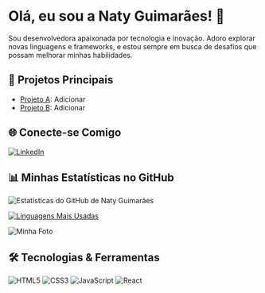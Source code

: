 # Olá, eu sou a Naty Guimarães! 👋

Sou desenvolvedora apaixonada por tecnologia e inovação. Adoro explorar novas linguagens e frameworks, e estou sempre em busca de desafios que possam melhorar minhas habilidades.

## 🚀 Projetos Principais

- [Projeto A](https://github.com/natyguimaraes/projeto-a): Adicionar
- [Projeto B](https://github.com/natyguimaraes/projeto-b): Adicionar

## 🌐 Conecte-se Comigo

[![LinkedIn](https://img.shields.io/badge/-LinkedIn-0077B5?style=for-the-badge&logo=linkedin&logoColor=white)](https://www.linkedin.com/in/natyguimaraes)

## 📊 Minhas Estatísticas no GitHub

![Estatísticas do GitHub de Naty Guimarães](https://github-readme-stats.vercel.app/api?username=natyguimaraes&show_icons=true&theme=radical)

[![Linguagens Mais Usadas](https://github-readme-stats.vercel.app/api/top-langs/?username=natyguimaraes&layout=compact)](https://github.com/anuraghazra/github-readme-stats)

![Minha Foto](https://github.com/natyguimaraes.png)

## 🛠 Tecnologias & Ferramentas

![HTML5](https://img.shields.io/badge/HTML5-E34F26?style=for-the-badge&logo=html5&logoColor=white)
![CSS3](https://img.shields.io/badge/CSS3-1572B6?style=for-the-badge&logo=css3&logoColor=white)
![JavaScript](https://img.shields.io/badge/JavaScript-F7DF1E?style=for-the-badge&logo=javascript&logoColor=black)
![React](https://img.shields.io/badge/React-61DAFB?style=for-the-badge&logo=react&logoColor=black)
